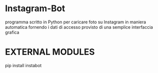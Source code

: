 # Instagram-Bot
programma scritto in Python per caricare foto su Instagram in maniera automatica
fornendo i dati di accesso provisto di una semplice interfaccia grafica

# EXTERNAL MODULES
pip install instabot
